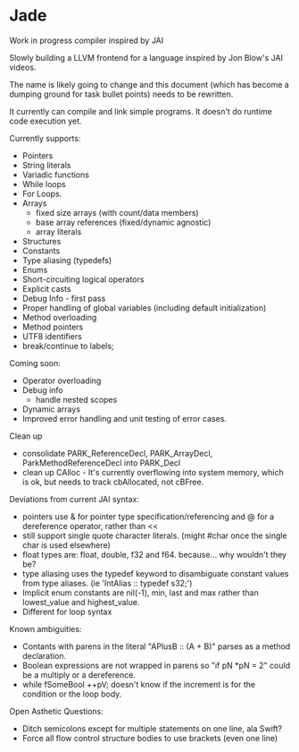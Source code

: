 # Jade
Work in progress compiler inspired by JAI

Slowly building a LLVM frontend for a language inspired by Jon Blow's JAI videos.

The name is likely going to change and this document (which has become a dumping ground for task bullet points) 
needs to be rewritten.

It currently can compile and link simple programs. It doesn't do runtime code execution yet.

Currently supports:
  * Pointers
  * String literals
  * Variadic functions
  * While loops
  * For Loops.
  * Arrays
    - fixed size arrays (with count/data members)
    - base array references (fixed/dynamic agnostic)
    - array literals
  * Structures
  * Constants
  * Type aliasing (typedefs)
  * Enums
  * Short-circuiting logical operators
  * Explicit casts
  * Debug Info - first pass
  * Proper handling of global variables (including default initialization)
  * Method overloading
  * Method pointers
  * UTF8 identifiers
  * break/continue to labels;

Coming soon:
  * Operator overloading
  * Debug info
    - handle nested scopes
  * Dynamic arrays
  * Improved error handling and unit testing of error cases.

Clean up
  * consolidate PARK_ReferenceDecl, PARK_ArrayDecl, ParkMethodReferenceDecl into PARK_Decl
  * clean up CAlloc - It's currently overflowing into system memory, which is ok, but needs to track cbAllocated, not cBFree.

Deviations from current JAI syntax:
  * pointers use & for pointer type specification/referencing and @ for a dereference operator, rather than <<
  * still support single quote character literals. (might #char once the single char is used elsewhere)
  * float types are: float, double, f32 and f64. because... why wouldn't they be?
  * type aliasing uses the typedef keyword to disambiguate constant values from type aliases. (ie 'IntAlias :: typedef s32;')
  * Implicit enum constants are nil(-1), min, last and max rather than lowest_value and highest_value.
  * Different for loop syntax

Known ambiguities:
   * Contants with parens in the literal "APlusB :: (A + B)" parses as a method declaration.
   * Boolean expressions are not wrapped in parens so "if pN *pN = 2" could be a multiply or a dereference.
   * while fSomeBool ++pV; doesn't know if the increment is for the condition or the loop body.

Open Asthetic Questions:
   * Ditch semicolons except for multiple statements on one line, ala Swift?
   * Force all flow control structure bodies to use brackets (even one line)